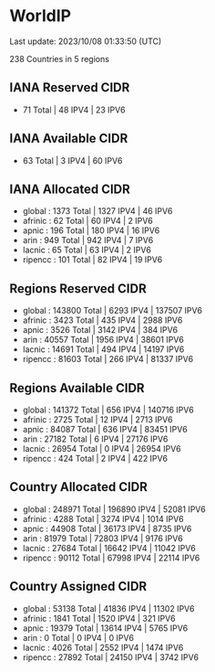 # WorldIP

Last update: 2023/10/08 01:33:50 (UTC)

238 Countries in 5 regions

## IANA Reserved CIDR

- 71 Total | 48 IPV4 | 23 IPV6

## IANA Available CIDR

- 63 Total | 3 IPV4 | 60 IPV6

## IANA Allocated CIDR

- global : 1373 Total | 1327 IPV4 | 46 IPV6
- afrinic : 62 Total | 60 IPV4 | 2 IPV6
- apnic : 196 Total | 180 IPV4 | 16 IPV6
- arin : 949 Total | 942 IPV4 | 7 IPV6
- lacnic : 65 Total | 63 IPV4 | 2 IPV6
- ripencc : 101 Total | 82 IPV4 | 19 IPV6

## Regions Reserved CIDR

- global : 143800 Total | 6293 IPV4 | 137507 IPV6
- afrinic : 3423 Total | 435 IPV4 | 2988 IPV6
- apnic : 3526 Total | 3142 IPV4 | 384 IPV6
- arin : 40557 Total | 1956 IPV4 | 38601 IPV6
- lacnic : 14691 Total | 494 IPV4 | 14197 IPV6
- ripencc : 81603 Total | 266 IPV4 | 81337 IPV6

## Regions Available CIDR

- global : 141372 Total | 656 IPV4 | 140716 IPV6
- afrinic : 2725 Total | 12 IPV4 | 2713 IPV6
- apnic : 84087 Total | 636 IPV4 | 83451 IPV6
- arin : 27182 Total | 6 IPV4 | 27176 IPV6
- lacnic : 26954 Total | 0 IPV4 | 26954 IPV6
- ripencc : 424 Total | 2 IPV4 | 422 IPV6

## Country Allocated CIDR

- global : 248971 Total | 196890 IPV4 | 52081 IPV6
- afrinic : 4288 Total | 3274 IPV4 | 1014 IPV6
- apnic : 44908 Total | 36173 IPV4 | 8735 IPV6
- arin : 81979 Total | 72803 IPV4 | 9176 IPV6
- lacnic : 27684 Total | 16642 IPV4 | 11042 IPV6
- ripencc : 90112 Total | 67998 IPV4 | 22114 IPV6

## Country Assigned CIDR

- global : 53138 Total | 41836 IPV4 | 11302 IPV6
- afrinic : 1841 Total | 1520 IPV4 | 321 IPV6
- apnic : 19379 Total | 13614 IPV4 | 5765 IPV6
- arin : 0 Total | 0 IPV4 | 0 IPV6
- lacnic : 4026 Total | 2552 IPV4 | 1474 IPV6
- ripencc : 27892 Total | 24150 IPV4 | 3742 IPV6
